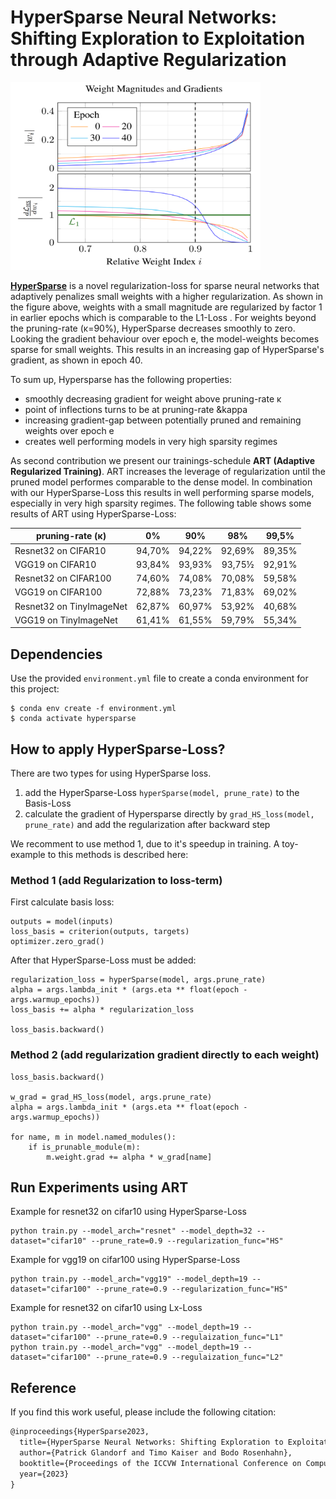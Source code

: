 
# HyperSparse Neural Networks: Shifting Exploration to Exploitation through Adaptive Regularization 

<img src="fig/HyperSparseGradient.png"  width="400" height="300">


<b>[HyperSparse](https://arxiv.org/pdf/2308.07163)</b> is a novel regularization-loss for sparse neural networks that adaptively penalizes small weights with a higher regularization.
As shown in the figure above, weights with a small magnitude are regularized by factor 1 in earlier epochs which is comparable to the L1-Loss .
For weights beyond the pruning-rate (&kappa;=90%), HyperSparse decreases smoothly to zero.
Looking the gradient behaviour over epoch e, the model-weights becomes sparse for small weights.
This results in an increasing gap of HyperSparse's gradient, as shown in epoch 40.

To sum up, Hypersparse has the following properties:
- smoothly decreasing gradient for weight above pruning-rate &kappa;
- point of inflections turns to be at pruning-rate &kappa 
- increasing gradient-gap between potentially pruned and remaining weights over epoch e
- creates well performing models in very high sparsity regimes 


As second contribution we present our trainings-schedule <b>ART (Adaptive Regularized Training)</b>.
ART increases the leverage of regularization until the pruned model performes comparable to the dense model.
In combination with our HyperSparse-Loss this results in well performing sparse models, especially in very high sparsity regimes.
The following table shows some results of ART using HyperSparse-Loss:

 | pruning-rate (&kappa;)   |   0%   |  90%   |  98%   | 99,5%  |
 |--------------------------|:------:|:------:|:------:|:------:|
 | Resnet32 on CIFAR10      | 94,70% | 94,22% | 92,69% | 89,35% | 
 | VGG19    on CIFAR10      | 93,84% | 93,93% | 93,75½ | 92,91% | 
 | Resnet32 on CIFAR100     | 74,60% | 74,08% | 70,08% | 59,58% | 
 | VGG19    on CIFAR100     | 72,88% | 73,23% | 71,83% | 69,02% | 
 | Resnet32 on TinyImageNet | 62,87% | 60,97% | 53,92% | 40,68% | 
 | VGG19    on TinyImageNet | 61,41% | 61,55% | 59,79% | 55,34% |




## Dependencies
Use the provided `environment.yml` file to create a conda environment for this project: 

```
$ conda env create -f environment.yml
$ conda activate hypersparse
```

## How to apply HyperSparse-Loss?

There are two types for using HyperSparse loss. 
1. add the HyperSparse-Loss `hyperSparse(model, prune_rate)` to the Basis-Loss
2. calculate the gradient of Hypersparse directly by `grad_HS_loss(model, prune_rate)` and add the regularization after backward step 

We recomment to use method 1, due to it's speedup in training.
A toy-example to this methods is described here:

### Method 1 (add Regularization to loss-term)
First calculate basis loss:
```
outputs = model(inputs)
loss_basis = criterion(outputs, targets)
optimizer.zero_grad()
```

After that HyperSparse-Loss must be added:
```
regularization_loss = hyperSparse(model, args.prune_rate)
alpha = args.lambda_init * (args.eta ** float(epoch - args.warmup_epochs))
loss_basis += alpha * regularization_loss

loss_basis.backward()
```

### Method 2 (add regularization gradient directly to each weight)

```
loss_basis.backward()

w_grad = grad_HS_loss(model, args.prune_rate)
alpha = args.lambda_init * (args.eta ** float(epoch - args.warmup_epochs))

for name, m in model.named_modules():
    if is_prunable_module(m):
        m.weight.grad += alpha * w_grad[name]
```

## Run Experiments using ART

Example for resnet32 on cifar10 using HyperSparse-Loss 

```
python train.py --model_arch="resnet" --model_depth=32 --dataset="cifar10" --prune_rate=0.9 --regularization_func="HS"
```

Example for vgg19 on cifar100 using HyperSparse-Loss 

```
python train.py --model_arch="vgg19" --model_depth=19 --dataset="cifar100" --prune_rate=0.9 --regularization_func="HS"
```

Example for resnet32 on cifar10 using Lx-Loss 

```
python train.py --model_arch="vgg" --model_depth=19 --dataset="cifar100" --prune_rate=0.9 --regulaization_func="L1"
python train.py --model_arch="vgg" --model_depth=19 --dataset="cifar100" --prune_rate=0.9 --regulaization_func="L2"
```


## Reference

If you find this work useful, please include the following citation:

```latex
@inproceedings{HyperSparse2023,
  title={HyperSparse Neural Networks: Shifting Exploration to Exploitation through Adaptive Regularization},
  author={Patrick Glandorf and Timo Kaiser and Bodo Rosenhahn},
  booktitle={Proceedings of the ICCVW International Conference on Computer Vision Workshop 2023},
  year={2023}
}
```